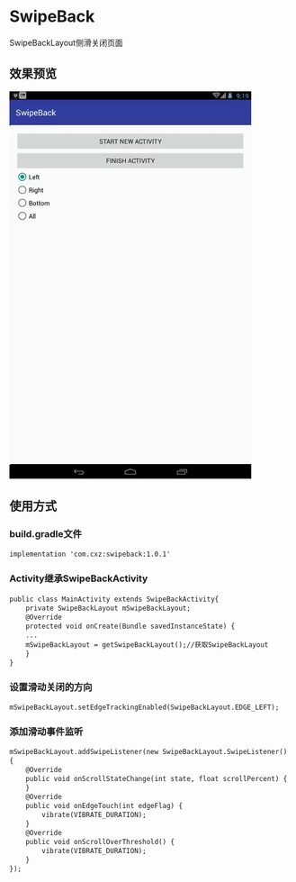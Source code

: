 # SwipeBack
SwipeBackLayout侧滑关闭页面

## 效果预览
![](https://github.com/bjchenxz/SwipeBack/raw/master/gif/1.gif)
## 使用方式
### build.gradle文件
```
implementation 'com.cxz:swipeback:1.0.1'
```
### Activity继承SwipeBackActivity
```
public class MainActivity extends SwipeBackActivity{
    private SwipeBackLayout mSwipeBackLayout;
    @Override
    protected void onCreate(Bundle savedInstanceState) {
	...
	mSwipeBackLayout = getSwipeBackLayout();//获取SwipeBackLayout
    }
}
```
### 设置滑动关闭的方向
```
mSwipeBackLayout.setEdgeTrackingEnabled(SwipeBackLayout.EDGE_LEFT);
```
### 添加滑动事件监听
```
mSwipeBackLayout.addSwipeListener(new SwipeBackLayout.SwipeListener() {
    @Override
    public void onScrollStateChange(int state, float scrollPercent) {
    }
    @Override
    public void onEdgeTouch(int edgeFlag) {
        vibrate(VIBRATE_DURATION);
    }
    @Override
    public void onScrollOverThreshold() {
        vibrate(VIBRATE_DURATION);
    }
});
```
